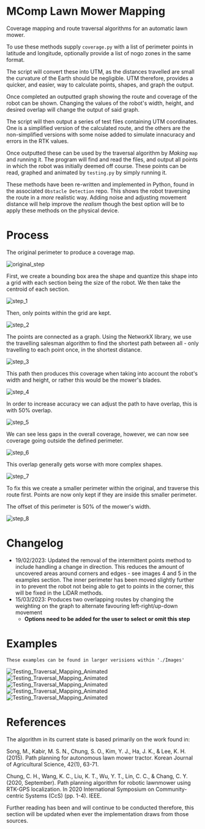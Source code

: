 # MComp Lawn Mower Mapping
 
 Coverage mapping and route traversal algorithms for an automatic lawn mower.
 
 To use these methods supply `coverage.py` with a list of perimeter points in 
 latitude and longitude, optionally provide a list of nogo zones in the same format.
 
 The script will convert these into UTM, as the distances travelled are small 
 the curvature of the Earth should be negligible. UTM therefore, provides a quicker,
 and easier, way to calculate points, shapes, and graph the output. 
 
 Once completed an outputted graph showing the route and coverage of the robot can be shown.
 Changing the values of the robot's width, height, and desired overlap will change the output of said graph.
 
 The script will then output a series of test files containing UTM coordinates. One is a simplified version
 of the calculated route, and the others are the non-simplified versions with some noise added to simulate
 innacuracy and errors in the RTK values. 
 
 Once outputted these can be used by the traversal algorithm by *Making* `map` and running it. 
 The program will find and read the files, and output all points in which the robot was initially
 deemed off course. These points can be read, graphed and animated by `testing.py` by simply 
 running it.
 
 These methods have been re-written and implemented in Python, found in the associated `Obstacle Detection` repo. This shows the robot traversing the route in a *more* realistic way. Adding noise and adjusting movement distance will help improve the *realism* though the best option will be to apply these methods on the physical device. 
 
# Process

The original perimeter to produce a coverage map.

![original_step](./Images/original.png "Original Area")

First, we create a bounding box area the shape and quantize this shape into
a grid with each section being the size of the robot. We then take
the centroid of each section.

![step_1](./Images/step_1.png "First step of creating coverage map")

Then, only points within the grid are kept.

![step_2](./Images/step_2.png "Second step of creating coverage map")

The points are connected as a graph. Using the NetworkX library, we use 
the travelling salesman algorithm to find the shortest path between all - only
travelling to each point once, in the shortest distance.

![step_3](./Images/step_3.png "Third step of creating coverage map")

This path then produces this coverage when taking into account the robot's
width and height, or rather this would be the mower's blades.

![step_4](./Images/step_4.png "Fourth step of creating coverage map")

In order to increase accuracy we can adjust the path to have overlap, 
this is with 50% overlap.

![step_5](./Images/step_5.png "Fifth step of creating coverage map")

We can see less gaps in the overall coverage, however, we can now see
coverage going outside the defined perimeter.

![step_6](./Images/step_6.png "Sixth step of creating coverage map")

This overlap generally gets worse with more complex shapes.

![step_7](./Images/step_7.png "Seventh step of creating coverage map")

To fix this we create a smaller perimeter within the original, and traverse this
route first. Points are now only kept if they are inside this smaller perimeter.

The offset of this perimeter is 50% of the mower's width.

![step_8](./Images/step_8.png "Eighth step of creating coverage map")
 
# Changelog

  * 19/02/2023: Updated the removal of the intermittent points method to include handling a change in direction. This reduces the amount of uncovered areas around corners and edges - see images 4 and 5 in the examples section. The inner perimeter has been moved slightly further in to prevent the robot not being able to get to points in the corner, this will be fixed in the LiDAR methods.
  * 15/03/2023: Produces two overlapping routes by changing the weighting on the graph to alternate favouring left-right/up-down movement
  	* **Options need to be added for the user to select or omit this step**
  
# Examples 

	These examples can be found in larger verisions within './Images'

![Testing_Traversal_Mapping_Animated](./Images/Traversal_Test_SM.gif)
![Testing_Traversal_Mapping_Animated](./Images/Traversal_Sine_SM.png)
![Testing_Traversal_Mapping_Animated](./Images/Garden_Example_SM.png)
![Testing_Traversal_Mapping_Animated](./Images/Nogo_Zones_SM.png)
![Testing_Traversal_Mapping_Animated](./Images/Direction_Change_Route_SM.png)

# References

The algorithm in its current state is based primarily on the work found in:

Song, M., Kabir, M. S. N., Chung, S. O., Kim, Y. J., Ha, J. K., & Lee, K. H. (2015). Path planning for autonomous lawn mower tractor. Korean Journal of Agricultural Science, 42(1), 63-71.

Chung, C. H., Wang, K. C., Liu, K. T., Wu, Y. T., Lin, C. C., & Chang, C. Y. (2020, September). Path planning algorithm for robotic lawnmower using RTK-GPS localization. In 2020 International Symposium on Community-centric Systems (CcS) (pp. 1-4). IEEE.

Further reading has been and will continue to be conducted therefore, this section will be updated when ever the implementation draws from those sources.
